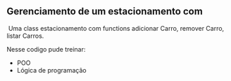 ## Gerenciamento de um estacionamento com
<img href="![image](https://github.com/user-attachments/assets/66f9b90c-a0c3-4a55-81d7-c805d3131194)"></img>
Uma class estacionamento com functions adicionar Carro, remover Carro, listar Carros.

<p>Nesse codigo pude treinar:</p>
<ul>
  <li>POO</li>
  <li> Lógica de programação</li>
</ul>
